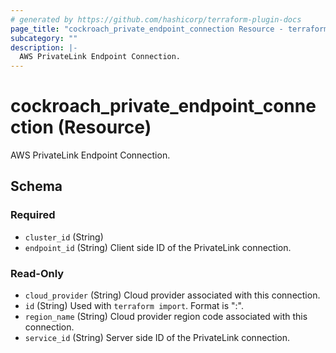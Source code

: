 ```yaml
---
# generated by https://github.com/hashicorp/terraform-plugin-docs
page_title: "cockroach_private_endpoint_connection Resource - terraform-provider-cockroach"
subcategory: ""
description: |-
  AWS PrivateLink Endpoint Connection.
---
```


# cockroach_private_endpoint_connection (Resource)

AWS PrivateLink Endpoint Connection.



<!-- schema generated by tfplugindocs -->
## Schema

### Required

- `cluster_id` (String)
- `endpoint_id` (String) Client side ID of the PrivateLink connection.

### Read-Only

- `cloud_provider` (String) Cloud provider associated with this connection.
- `id` (String) Used with `terraform import`. Format is "<cluster ID>:<endpoint ID>".
- `region_name` (String) Cloud provider region code associated with this connection.
- `service_id` (String) Server side ID of the PrivateLink connection.


